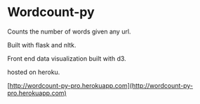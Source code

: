 # Wordcount-py

Counts the number of words given any url. 

Built with flask and nltk.

Front end data visualization built with d3.

hosted on heroku.

[http://wordcount-py-pro.herokuapp.com](http://wordcount-py-pro.herokuapp.com)
